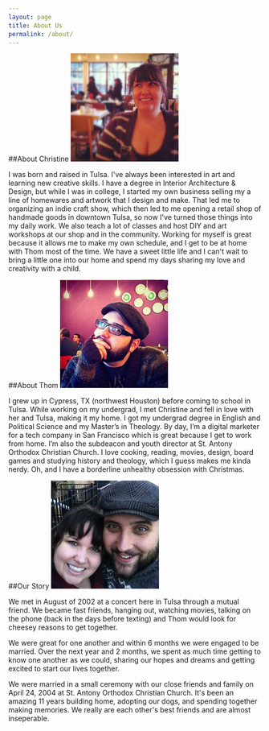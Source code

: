 ```yaml
---
layout: page
title: About Us
permalink: /about/
---
```





##About Christine
![](/assets/images/christine.jpg#align-right) 

I was born and raised in Tulsa.  I've always been interested in art and learning new creative skills.  I have a degree in Interior Architecture & Design, but while I was in college, I started my own business selling my a line of homewares and artwork that I design and make.  That led me to organizing an indie craft show, which then led to me opening a retail shop of handmade goods in downtown Tulsa, so now I've turned those things into my daily work.  We also teach a lot of classes and host DIY and art workshops at our shop and in the community.  Working for myself is great because it allows me to make my own schedule, and I get to be at home with Thom most of the time.  We have a sweet little life and I can't wait to bring a little one into our home and spend my days sharing my love and creativity with a child.

##About Thom
![](/assets/images/thom.jpg#align-left) 

I grew up in Cypress, TX (northwest Houston) before coming to school in Tulsa. While working on my undergrad, I met Christine and fell in love with her and Tulsa, making it my home. I got my undergrad degree in English and Political Science and my Master’s in Theology. By day, I’m a digital marketer for a tech company in San Francisco which is great because I get to work from home. I’m also the subdeacon and youth director at St. Antony Orthodox Christian Church.  I love cooking, reading, movies, design, board games and studying history and theology, which I guess makes me kinda nerdy. Oh, and I have a borderline unhealthy obsession with Christmas.

##Our Story
![](/assets/images/thomandchristine.jpg)

We met in August of 2002 at a concert here in Tulsa through a mutual friend. We became fast friends, hanging out, watching movies, talking on the phone (back in the days before texting) and Thom would look for cheesey reasons to get together.

We were great for one another and within 6 months we were 
engaged to be married. Over the next year and 2 months, we spent as much time getting to know one another as we could, sharing our hopes and dreams and getting excited to start our lives together.

We were married in a small ceremony with our close friends and family on April 24, 2004 at St. Antony Orthodox Christian Church. It's been an amazing 11 years building home, adopting our dogs, and spending together making memories. We really are each other's best friends and are almost inseperable. 
